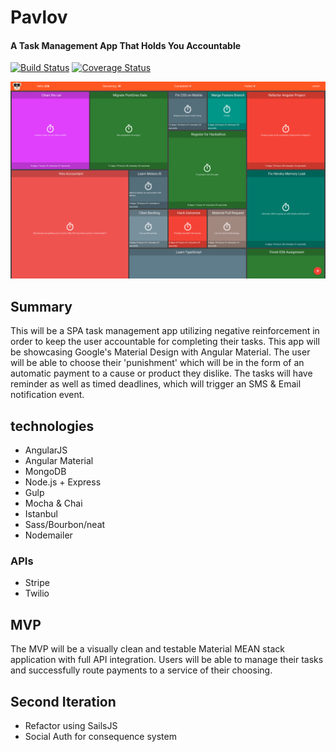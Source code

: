 # Pavlov
#### A Task Management App That Holds You Accountable  
[![Build Status](https://travis-ci.org/ErikAbrahamson/capstone.svg?branch=master)](https://travis-ci.org/ErikAbrahamson/capstone) [![Coverage Status](https://coveralls.io/repos/ErikAbrahamson/capstone/badge.svg?branch=master&service=github)](https://coveralls.io/github/ErikAbrahamson/capstone?branch=master)

 ![Alt text](example.png)

## Summary

This will be a SPA task management app utilizing negative reinforcement in order to keep the user accountable for completing their tasks. This app will be showcasing Google's Material Design with Angular Material. The user will be able to choose their 'punishment' which will be in the form of an automatic payment to a cause or product they dislike. The tasks will have reminder as well as timed deadlines, which will trigger an SMS & Email notification event.

## technologies

- AngularJS
- Angular Material
- MongoDB
- Node.js + Express
- Gulp
- Mocha & Chai
- Istanbul
- Sass/Bourbon/neat
- Nodemailer

### APIs

- Stripe
- Twilio

## MVP

The MVP will be a visually clean and testable Material MEAN stack application with full API integration. Users will be able to manage their tasks and successfully route payments to a service of their choosing.

## Second Iteration

- Refactor using SailsJS
- Social Auth for consequence system
